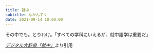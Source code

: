 ```yaml
---
title: 就中
subtitle: なかんずく
date: 2021-09-14 10:00:00
---
```


その中でも。とりわけ。「すべての学科にいえるが、就中語学は重要だ」

<cite>[デジタル大辞泉「就中」](https://dictionary.goo.ne.jp/word/%E5%B0%B1%E4%B8%AD/)</cite>より引用